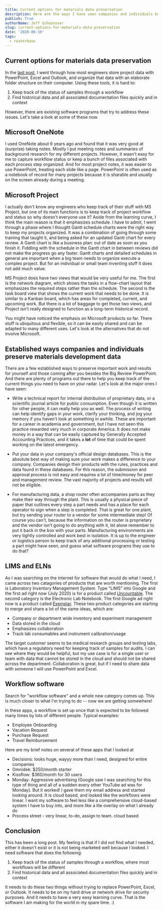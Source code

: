 ```yaml
---
title: Current options for materials data preservation
description: Here are the ways I have seen companies and individuals keep track of their materials development data
publish: True
authorName: Jeff Schoonover
slug: current-options-for-materials-data-preservation
date: '2020-08-19'
tags:
  - routerbase
---
```


## Current options for materials data preservation

In the [last post](/posts/2020/08/motivation-to-make-routerbase), I went through how most engineers store project data with PowerPoint, Excel and Outlook, and organize that data with an elaborate folder structure on their computer.  Using these tools, it is hard to:

1. Keep track of the status of samples through a workflow
2. Find historical data and all associated documentation files quickly and in context

However, there are existing software programs that try to address these issues.  Let's take a look at some of these now.

## Microsoft OneNote

I used OneNote about 6 years ago and found that it was very good at (surprise) taking notes.  Mostly I put meeting notes and summaries of background research for my different projects.  However, it wasn't easy for me to capture workflow status or keep a bunch of files associated with each process step organized.  And for most project notes, it was easier to use PowerPoint, treating each slide like a page.  PowerPoint is often used as a notebook of record for many projects because it is sharable and usually on the screen already during a meeting.

## Microsoft Project

I actually don't know any engineers who keep track of their stuff with MS Project, but one of its main functions is to keep track of project workflow and status so why doesn't everyone use it?  Aside from the learning curve, I think the main reason is that it emphasizes schedule.  I have to admit, I went through a phase where I thought Gantt schedule charts were the right way to keep my projects organized.  It was a combination of going through some training that taught it, and being asked for an updated Gantt chart for every review.  A Gantt chart is like a business plan: out of date as soon as you finish it.  Fiddling with the schedule in the Gantt chart in between reviews did not make the progress go any faster.  Gantt charts and detailed schedules in general are important when a big team needs to organize execute a complex project.  But for an individual or small team inventing stuff it does not add much value.

MS Project does have two views that would be very useful for me.  The first is the network diagram, which shows the tasks in a flow-chart layout that emphasizes the required steps rather than the schedule.  The second is the task board view that shows the current work that needs to be done.  It is similar to a Kanban board, which has areas for completed, current, and upcoming work.  But there is a lot of baggage to get those two views, and Project isn't really designed to function as a long-term historical record.

You might have noticed the emphasis on Microsoft products so far.  There stuff is ubiquitous and flexible, so it can be easily shared and can be adapted to many different uses.  Let's look at the alternatives that do not involve Microsoft.

## Established ways companies and individuals preserve materials development data

There are a few established ways to preserve important work and results for yourself and those coming after you besides the Big Review PowerPoint.  And there are plenty of programs out there to help you keep track of the current things you need to have on your radar.  Let's look at the major ones I have seen:

- Write a technical report for internal distribution of proprietary data, or a scientific journal article for public consumption.  Even though it is written for other people, it can really help you as well.  The process of writing can help identify gaps in your work, clarify your thinking, and jog your memory if you haven't look at something in awhile.  These are important for a career in academia and government, but I have not seen this practice rewarded very much in corporate America.  It does not make money in a way that can be easily captured by Generally Accepted Accounting Practices, and it takes a **lot** of time that could be spent working on the latest emergency.

- Put your data in your company's official design databases.  This is the absolute best way of making sure your work makes a difference to your company.  Companies design their products with the rules, practices and data found in these databases.  For this reason, the submission and approval process is not easy and requires a lot of time/money for peer and management review.  The vast majority of projects and results will not be eligible.

- For manufacturing data, a shop router often accompanies parts as they make their way through the plant.  This is usually a physical piece of paper that outlines every step a part needs and has a place for each operator to sign when a step is completed.  That is great for one plant, but try sending your router to a vendor for some intermediate step!  Of course you can't, because the information on the router is proprietary and the vendor isn't going to do anything with it, let alone remember to put it back in the box with your parts.  Manufacturing environments are very tightly controlled and work best in isolation.  It is up to the engineer or logistics person to keep track of any additional processing or testing a part might have seen, and guess what software programs they use to do that?

## LIMS and ELNs

As I was searching on the internet for software that would do what I need, I came across two catagories of products that are worth mentioning.  The first is Laboratory Inventory Management System.  Type "LIMS" into Google and the first ad right now (July 2020) is for a product called [Uncountable](www.uncountable.com).  The second category is the Electronic Lab Notebook.  The first Google ad right now is a product called [Exemplar](https://exemplareln.com/).  These two product categories are starting to merge and share a lot of the same ideas, which are:

- Company or department wide inventory and experiment management
- Data stored in the cloud
- Emphasizes collaboration
- Track lab consumables and instrument calibration/usage

The target customer seems to be medical research groups and testing labs, which have a regulatory need for keeping track of samples for audits.  I can see where they would be helpful, but my use case is for a single user or team with data that cannot be stored in the cloud and should not be shared across the department.  Collaboration is great, but if I need to share data with someone I will use PowerPoint and Excel.

## Workflow software

Search for "workflow software" and a whole new category comes up.  This is much closer to what I'm trying to do -- now we are getting somewhere!  

In these apps, a workflow is set up once that is expected to be followed many times by lots of different people.  Typical examples:

- Employee Onboarding
- Vacation Request
- Purchase Request
- Travel Reimbursement

Here are my brief notes on several of these apps that I looked at

- Decisions: looks huge, wayyy more than I need, designed for entire companies
- Omnidek: $250/month starter
- Kissflow: $360/month for 30 users
- Monday: Aggressive advertising (Google saw I was searching for this type of thing and all of a sudden every other YouTube ad was for Monday).  But it worked!  I gave them my email address and started looking around.  It is cloud based, and looked like the workflows were linear.  I want my software to feel less like a comprehensive cloud-based system I have to buy into, and more like a lite overlay on what I already do
- Process street - very linear, to-do, assign to team.  cloud based

## Conclusion

This has been a long post.  My feeling is that if I did not find what I needed, either it doesn't exist or it is not being marketed well because I looked.  I need software that does the following:

1. Keep track of the status of samples through a workflow, where most workflows will be different
2. Find historical data and all associated documentation files quickly and in context

It needs to do these two things without trying to replace PowerPoint, Excel, or Outlook.  It needs to be on my hard drive or network drive for security purposes.  And it needs to have a very easy learning curve.  That is the software I am making for the world in my spare time.  :)
